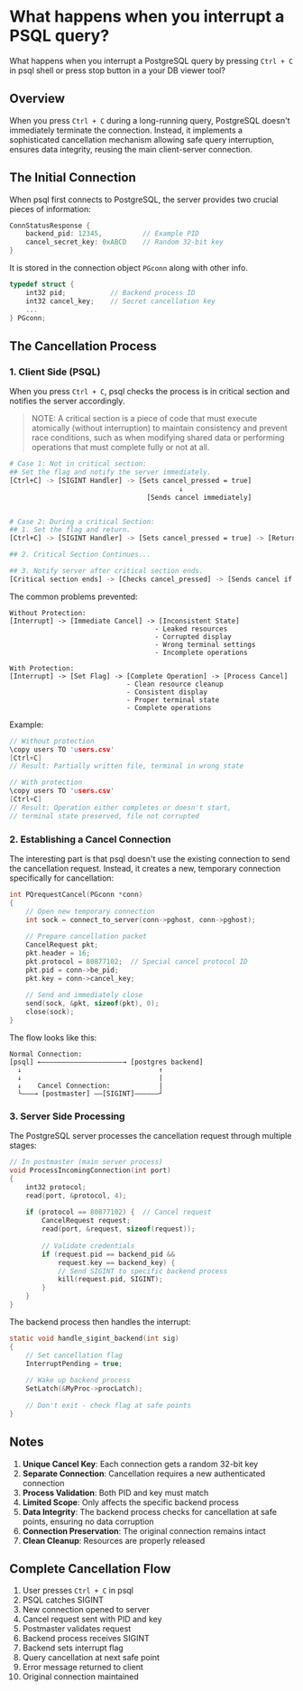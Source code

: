 # What happens when you interrupt a PSQL query?

What happens when you interrupt a PostgreSQL query by pressing `Ctrl + C` in psql shell or press stop button in a your DB viewer tool?

## Overview

When you press `Ctrl + C` during a long-running query, PostgreSQL doesn't immediately terminate the connection. Instead, it implements a sophisticated cancellation mechanism allowing safe query interruption, ensures data integrity, reusing the main client-server connection.

## The Initial Connection

When psql first connects to PostgreSQL, the server provides two crucial pieces of information:

```c
ConnStatusResponse {
    backend_pid: 12345,          // Example PID
    cancel_secret_key: 0xABCD    // Random 32-bit key
}
```

It is stored in the connection object `PGconn` along with other info.

```c
typedef struct {
    int32 pid;           // Backend process ID
    int32 cancel_key;    // Secret cancellation key
    ...
} PGconn;
```

## The Cancellation Process

### 1. Client Side (PSQL)

When you press `Ctrl + C`, psql checks the process is in critical section and notifies the server accordingly.

> NOTE: A critical section is a piece of code that must execute atomically (without interruption) to maintain consistency and prevent race conditions, such as when modifying shared data or performing operations that must complete fully or not at all.

```sh
# Case 1: Not in critical section:
## Set the flag and notify the server immediately.
[Ctrl+C] -> [SIGINT Handler] -> [Sets cancel_pressed = true] 
                                          ↓
                                  [Sends cancel immediately]


# Case 2: During a critical Section:
## 1. Set the flag and return.
[Ctrl+C] -> [SIGINT Handler] -> [Sets cancel_pressed = true] -> [Returns immediately]

## 2. Critical Section Continues...

## 3. Notify server after critical section ends.
[Critical section ends] -> [Checks cancel_pressed] -> [Sends cancel if flag was set]
```

The common problems prevented:
```
Without Protection:
[Interrupt] -> [Immediate Cancel] -> [Inconsistent State]
                                    - Leaked resources
                                    - Corrupted display
                                    - Wrong terminal settings
                                    - Incomplete operations

With Protection:
[Interrupt] -> [Set Flag] -> [Complete Operation] -> [Process Cancel]
                             - Clean resource cleanup
                             - Consistent display
                             - Proper terminal state
                             - Complete operations
```

Example:
```c
// Without protection
\copy users TO 'users.csv'
[Ctrl+C]
// Result: Partially written file, terminal in wrong state

// With protection
\copy users TO 'users.csv'
[Ctrl+C]
// Result: Operation either completes or doesn't start,
// terminal state preserved, file not corrupted
```

### 2. Establishing a Cancel Connection

The interesting part is that psql doesn't use the existing connection to send the cancellation request. Instead, it creates a new, temporary connection specifically for cancellation:

```c
int PQrequestCancel(PGconn *conn)
{
    // Open new temporary connection
    int sock = connect_to_server(conn->pghost, conn->pghost);
    
    // Prepare cancellation packet
    CancelRequest pkt;
    pkt.header = 16;
    pkt.protocol = 80877102;  // Special cancel protocol ID
    pkt.pid = conn->be_pid;
    pkt.key = conn->cancel_key;
    
    // Send and immediately close
    send(sock, &pkt, sizeof(pkt), 0);
    close(sock);
}
```

The flow looks like this:

```
Normal Connection:
[psql] ←————————————————————→ [postgres backend]
  ↓                                  ↑
  ↓                                  |
  ↓    Cancel Connection:            |
  └———→ [postmaster] ——[SIGINT]——————┘
```

### 3. Server Side Processing

The PostgreSQL server processes the cancellation request through multiple stages:

```c
// In postmaster (main server process)
void ProcessIncomingConnection(int port)
{
    int32 protocol;
    read(port, &protocol, 4);
    
    if (protocol == 80877102) {  // Cancel request
        CancelRequest request;
        read(port, &request, sizeof(request));
        
        // Validate credentials
        if (request.pid == backend_pid &&
            request.key == backend_key) {
            // Send SIGINT to specific backend process
            kill(request.pid, SIGINT);
        }
    }
}
```

The backend process then handles the interrupt:

```c
static void handle_sigint_backend(int sig)
{
    // Set cancellation flag
    InterruptPending = true;
    
    // Wake up backend process
    SetLatch(&MyProc->procLatch);
    
    // Don't exit - check flag at safe points
}
```

## Notes

1. **Unique Cancel Key**: Each connection gets a random 32-bit key
2. **Separate Connection**: Cancellation requires a new authenticated connection
3. **Process Validation**: Both PID and key must match
4. **Limited Scope**: Only affects the specific backend process
5. **Data Integrity**: The backend process checks for cancellation at safe points, ensuring no data corruption
6. **Connection Preservation**: The original connection remains intact
7. **Clean Cleanup**: Resources are properly released

## Complete Cancellation Flow

1. User presses `Ctrl + C` in psql
2. PSQL catches SIGINT
3. New connection opened to server
4. Cancel request sent with PID and key
5. Postmaster validates request
6. Backend process receives SIGINT
7. Backend sets interrupt flag
8. Query cancellation at next safe point
9. Error message returned to client
10. Original connection maintained
